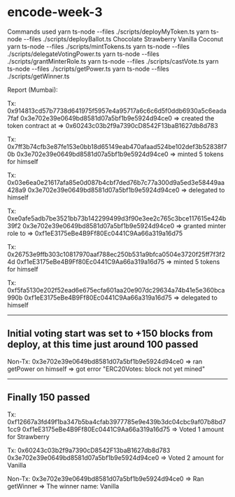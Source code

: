 # encode-week-3

Commands used
yarn ts-node --files ./scripts/deployMyToken.ts
yarn ts-node --files ./scripts/deployBallot.ts Chocolate Strawberry Vanilla Coconut
yarn ts-node --files ./scripts/mintTokens.ts
yarn ts-node --files ./scripts/delegateVotingPower.ts
yarn ts-node --files ./scripts/grantMinterRole.ts
yarn ts-node --files ./scripts/castVote.ts
yarn ts-node --files ./scripts/getPower.ts
yarn ts-node --files ./scripts/getWinner.ts

Report (Mumbai):

Tx: 0x914813cd57b7738d641975f5957e4a95717a6c6c6d5f0ddb6930a5c6eada7faf
0x3e702e39e0649bd8581d07a5bf1b9e5924d94ce0 => created the token contract at => 0x60243c03b2f9a7390cD8542F13baB1627db8d783

Tx: 0x7ff3b74cfb3e87fe153e0bb18d65149eab470afaad524be102def3b52838f70b
0x3e702e39e0649bd8581d07a5bf1b9e5924d94ce0 => minted 5 tokens for himself

Tx: 0x03e6ea0e21617afa85e0d087b4cbf7ded76b7c77a300d9a5ed3e58449aa428a9
0x3e702e39e0649bd8581d07a5bf1b9e5924d94ce0 => delegated to himself

Tx: 0xe0afe5adb7be3521bb73b142299499d3f90e3ee2c765c3bce117615e424b39f2
0x3e702e39e0649bd8581d07a5bf1b9e5924d94ce0 => granted minter role to => 0xf1eE3175eBe4B9Ff80Ec0441C9Aa66a319a16d75

Tx: 0x26753e9ffb303c10817970aaf788ec250b531a9bfca0504e3720f25ff7f3f24d
0xf1eE3175eBe4B9Ff80Ec0441C9Aa66a319a16d75 => minted 5 tokens for himself

Tx: 0xf5fa5130e202f52ead6e675ecfa601aa20e907dc29634a74b41e5e360bca990b
0xf1eE3175eBe4B9Ff80Ec0441C9Aa66a319a16d75 => delegated to himself

---

## Initial voting start was set to +150 blocks from deploy, at this time just around 100 passed

Non-Tx:
0x3e702e39e0649bd8581d07a5bf1b9e5924d94ce0 => ran getPower on himself => got error "ERC20Votes: block not yet mined"

---

## Finally 150 passed

Tx: 0xf12667a3fd49f1ba347b5ba4cfab3977785e9e439b3dc04cbc9af07b8bd71cc9
0xf1eE3175eBe4B9Ff80Ec0441C9Aa66a319a16d75 => Voted 1 amount for Strawberry

Tx: 0x60243c03b2f9a7390cD8542F13baB1627db8d783
0x3e702e39e0649bd8581d07a5bf1b9e5924d94ce0 => Voted 2 amount for Vanilla

Non-Tx:
0x3e702e39e0649bd8581d07a5bf1b9e5924d94ce0 => Ran getWinner => The winner name: Vanilla
